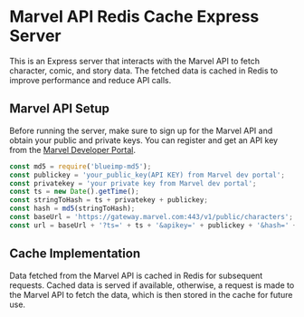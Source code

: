 # Marvel API Redis Cache Express Server

This is an Express server that interacts with the Marvel API to fetch character, comic, and story data. The fetched data is cached in Redis to improve performance and reduce API calls.

## Marvel API Setup

Before running the server, make sure to sign up for the Marvel API and obtain your public and private keys. You can register and get an API key from the [Marvel Developer Portal](https://developer.marvel.com/).

```javascript
const md5 = require('blueimp-md5');
const publickey = 'your_public_key(API KEY) from Marvel dev portal';
const privatekey = 'your private key from Marvel dev portal';
const ts = new Date().getTime();
const stringToHash = ts + privatekey + publickey;
const hash = md5(stringToHash);
const baseUrl = 'https://gateway.marvel.com:443/v1/public/characters';
const url = baseUrl + '?ts=' + ts + '&apikey=' + publickey + '&hash=' + hash;
```
## Cache Implementation
Data fetched from the Marvel API is cached in Redis for subsequent requests. 
Cached data is served if available, otherwise, a request is made to the Marvel API to fetch the data, which is then stored in the cache for future use.
